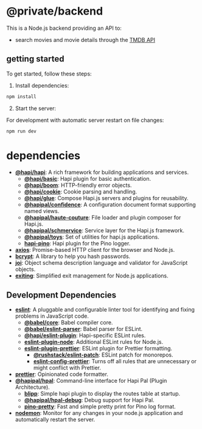 # @private/backend

This is a Node.js backend providing an API to:

- search movies and movie details through the [TMDB API](https://developer.themoviedb.org/docs)

## getting started

To get started, follow these steps:

1. Install dependencies:

```bash
npm install
```

2. Start the server:

For development with automatic server restart on file changes:

```bash
npm run dev
```

# dependencies

- **[@hapi/hapi](https://www.npmjs.com/package/@hapi/hapi)**: A rich framework for building applications and services.
  - **[@hapi/basic](https://www.npmjs.com/package/@hapi/basic)**: Hapi plugin for basic authentication.
  - **[@hapi/boom](https://www.npmjs.com/package/@hapi/boom)**: HTTP-friendly error objects.
  - **[@hapi/cookie](https://www.npmjs.com/package/@hapi/cookie)**: Cookie parsing and handling.
  - **[@hapi/glue](https://www.npmjs.com/package/@hapi/glue)**: Compose Hapi.js servers and plugins for reusability.
  - **[@hapipal/confidence](https://www.npmjs.com/package/@hapipal/confidence)**: A configuration document format supporting named views.
  - **[@hapipal/haute-couture](https://www.npmjs.com/package/@hapipal/haute-couture)**: File loader and plugin composer for Hapi.js.
  - **[@hapipal/schmervice](https://www.npmjs.com/package/@hapipal/schmervice)**: Service layer for the Hapi.js framework.
  - **[@hapipal/toys](https://www.npmjs.com/package/@hapipal/toys)**: Set of utilities for hapi.js applications.
  - **[hapi-pino](https://www.npmjs.com/package/hapi-pino)**: Hapi plugin for the Pino logger.
- **[axios](https://www.npmjs.com/package/axios)**: Promise-based HTTP client for the browser and Node.js.
- **[bcrypt](https://www.npmjs.com/package/bcrypt)**: A library to help you hash passwords.
- **[joi](https://www.npmjs.com/package/joi)**: Object schema description language and validator for JavaScript objects.
- **[exiting](https://www.npmjs.com/package/exiting)**: Simplified exit management for Node.js applications.

## Development Dependencies

- **[eslint](https://www.npmjs.com/package/eslint)**: A pluggable and configurable linter tool for identifying and fixing problems in JavaScript code.
  - **[@babel/core](https://www.npmjs.com/package/@babel/core)**: Babel compiler core.
  - **[@babel/eslint-parser](https://www.npmjs.com/package/@babel/eslint-parser)**: Babel parser for ESLint.
  - **[@hapi/eslint-plugin](https://www.npmjs.com/package/@hapi/eslint-plugin)**: Hapi-specific ESLint rules.
  - **[eslint-plugin-node](https://www.npmjs.com/package/eslint-plugin-node)**: Additional ESLint rules for Node.js.
  - **[eslint-plugin-prettier](https://www.npmjs.com/package/eslint-plugin-prettier)**: ESLint plugin for Prettier formatting.
    - **[@rushstack/eslint-patch](https://www.npmjs.com/package/@rushstack/eslint-patch)**: ESLint patch for monorepos.
    - **[eslint-config-prettier](https://www.npmjs.com/package/eslint-config-prettier)**: Turns off all rules that are unnecessary or might conflict with Prettier.
- **[prettier](https://www.npmjs.com/package/prettier)**: Opinionated code formatter.
- **[@hapipal/hpal](https://www.npmjs.com/package/@hapipal/hpal)**: Command-line interface for Hapi Pal (Plugin Architecture).
  - **[blipp](https://www.npmjs.com/package/blipp)**: Simple hapi plugin to display the routes table at startup.
  - **[@hapipal/hpal-debug](https://www.npmjs.com/package/@hapipal/hpal-debug)**: Debug support for Hapi Pal.
  - **[pino-pretty](https://www.npmjs.com/package/pino-pretty)**: Fast and simple pretty print for Pino log format.
- **[nodemon](https://www.npmjs.com/package/nodemon)**: Monitor for any changes in your node.js application and automatically restart the server.
